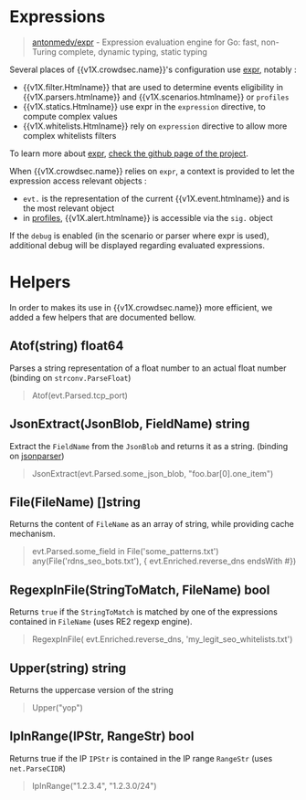 # Expressions

> [antonmedv/expr](https://github.com/antonmedv/expr) - Expression evaluation engine for Go: fast, non-Turing complete, dynamic typing, static typing

Several places of {{v1X.crowdsec.name}}'s configuration use [expr](https://github.com/antonmedv/expr), notably :

 - {{v1X.filter.Htmlname}} that are used to determine events eligibility in {{v1X.parsers.htmlname}} and {{v1X.scenarios.htmlname}} or `profiles`
 - {{v1X.statics.Htmlname}} use expr in the `expression` directive, to compute complex values
 - {{v1X.whitelists.Htmlname}} rely on `expression` directive to allow more complex whitelists filters

To learn more about [expr](https://github.com/antonmedv/expr), [check the github page of the project](https://github.com/antonmedv/expr/blob/master/docs/Language-Definition.md).


When {{v1X.crowdsec.name}} relies on `expr`, a context is provided to let the expression access relevant objects :

 - `evt.` is the representation of the current {{v1X.event.htmlname}} and is the most relevant object
 - in [profiles](/Crowdsec/v1/references/profiles/), {{v1X.alert.htmlname}} is accessible via the `sig.` object

If the `debug` is enabled (in the scenario or parser where expr is used), additional debug will be displayed regarding evaluated expressions.


# Helpers

In order to makes its use in {{v1X.crowdsec.name}} more efficient, we added a few helpers that are documented bellow.

## Atof(string) float64

Parses a string representation of a float number to an actual float number (binding on `strconv.ParseFloat`)

> Atof(evt.Parsed.tcp_port)


## JsonExtract(JsonBlob, FieldName) string

Extract the `FieldName` from the `JsonBlob` and returns it as a string. (binding on [jsonparser](https://github.com/buger/jsonparser/))

> JsonExtract(evt.Parsed.some_json_blob, "foo.bar[0].one_item")

## File(FileName) []string

Returns the content of `FileName` as an array of string, while providing cache mechanism.

> evt.Parsed.some_field in File('some_patterns.txt')
> any(File('rdns_seo_bots.txt'), { evt.Enriched.reverse_dns endsWith #})

## RegexpInFile(StringToMatch, FileName) bool

Returns `true` if the `StringToMatch` is matched by one of the expressions contained in `FileName` (uses RE2 regexp engine).

> RegexpInFile( evt.Enriched.reverse_dns, 'my_legit_seo_whitelists.txt')

## Upper(string) string

Returns the uppercase version of the string

> Upper("yop")

## IpInRange(IPStr, RangeStr) bool

Returns true if the IP `IPStr` is contained in the IP range `RangeStr` (uses `net.ParseCIDR`)

> IpInRange("1.2.3.4", "1.2.3.0/24")
